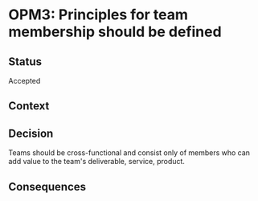 # OPM3: Principles for team membership should be defined

## Status
Accepted

## Context

## Decision
Teams should be cross-functional and consist only of members who can add value to the team's deliverable, service, product.

## Consequences
